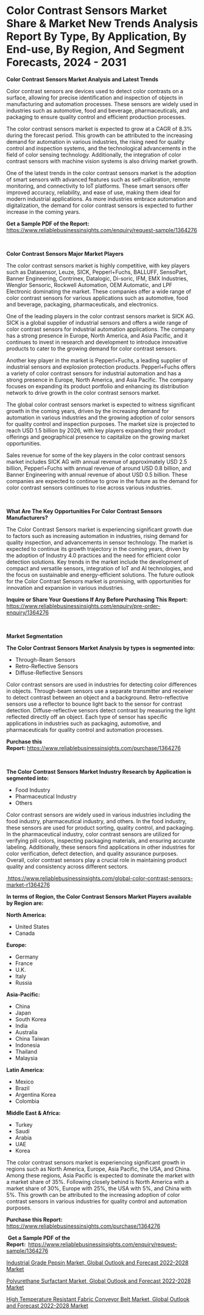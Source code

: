<p><h1>Color Contrast Sensors Market Share & Market New Trends Analysis Report By Type, By Application, By End-use, By Region, And Segment Forecasts, 2024 - 2031</h1></p><p><strong>Color Contrast Sensors Market Analysis and Latest Trends</strong></p>
<p><p>Color contrast sensors are devices used to detect color contrasts on a surface, allowing for precise identification and inspection of objects in manufacturing and automation processes. These sensors are widely used in industries such as automotive, food and beverage, pharmaceuticals, and packaging to ensure quality control and efficient production processes.</p><p>The color contrast sensors market is expected to grow at a CAGR of 8.3% during the forecast period. This growth can be attributed to the increasing demand for automation in various industries, the rising need for quality control and inspection systems, and the technological advancements in the field of color sensing technology. Additionally, the integration of color contrast sensors with machine vision systems is also driving market growth.</p><p>One of the latest trends in the color contrast sensors market is the adoption of smart sensors with advanced features such as self-calibration, remote monitoring, and connectivity to IoT platforms. These smart sensors offer improved accuracy, reliability, and ease of use, making them ideal for modern industrial applications. As more industries embrace automation and digitalization, the demand for color contrast sensors is expected to further increase in the coming years.</p></p>
<p><strong>Get a Sample PDF of the Report:&nbsp;</strong> <a href="https://www.reliablebusinessinsights.com/enquiry/request-sample/1364276">https://www.reliablebusinessinsights.com/enquiry/request-sample/1364276</a></p>
<p>&nbsp;</p>
<p><strong>Color Contrast Sensors Major Market Players</strong></p>
<p><p>The color contrast sensors market is highly competitive, with key players such as Datasensor, Leuze, SICK, Pepperl+Fuchs, BALLUFF, SensoPart, Banner Engineering, Contrinex, Datalogic, Di-soric, IFM, EMX Industries, Wenglor Sensoric, Rockwell Automation, OEM Automatic, and LPF Electronic dominating the market. These companies offer a wide range of color contrast sensors for various applications such as automotive, food and beverage, packaging, pharmaceuticals, and electronics.</p><p>One of the leading players in the color contrast sensors market is SICK AG. SICK is a global supplier of industrial sensors and offers a wide range of color contrast sensors for industrial automation applications. The company has a strong presence in Europe, North America, and Asia Pacific, and it continues to invest in research and development to introduce innovative products to cater to the growing demand for color contrast sensors.</p><p>Another key player in the market is Pepperl+Fuchs, a leading supplier of industrial sensors and explosion protection products. Pepperl+Fuchs offers a variety of color contrast sensors for industrial automation and has a strong presence in Europe, North America, and Asia Pacific. The company focuses on expanding its product portfolio and enhancing its distribution network to drive growth in the color contrast sensors market.</p><p>The global color contrast sensors market is expected to witness significant growth in the coming years, driven by the increasing demand for automation in various industries and the growing adoption of color sensors for quality control and inspection purposes. The market size is projected to reach USD 1.5 billion by 2026, with key players expanding their product offerings and geographical presence to capitalize on the growing market opportunities. </p><p>Sales revenue for some of the key players in the color contrast sensors market includes SICK AG with annual revenue of approximately USD 2.5 billion, Pepperl+Fuchs with annual revenue of around USD 0.8 billion, and Banner Engineering with annual revenue of about USD 0.5 billion. These companies are expected to continue to grow in the future as the demand for color contrast sensors continues to rise across various industries.</p></p>
<p>&nbsp;</p>
<p><strong>What Are The Key Opportunities For Color Contrast Sensors Manufacturers?</strong></p>
<p><p>The Color Contrast Sensors market is experiencing significant growth due to factors such as increasing automation in industries, rising demand for quality inspection, and advancements in sensor technology. The market is expected to continue its growth trajectory in the coming years, driven by the adoption of Industry 4.0 practices and the need for efficient color detection solutions. Key trends in the market include the development of compact and versatile sensors, integration of IoT and AI technologies, and the focus on sustainable and energy-efficient solutions. The future outlook for the Color Contrast Sensors market is promising, with opportunities for innovation and expansion in various industries.</p></p>
<p><strong>Inquire or Share Your Questions If Any Before Purchasing This Report:</strong> <a href="https://www.reliablebusinessinsights.com/enquiry/pre-order-enquiry/1364276">https://www.reliablebusinessinsights.com/enquiry/pre-order-enquiry/1364276</a></p>
<p>&nbsp;</p>
<p><strong>Market Segmentation</strong></p>
<p><strong>The Color Contrast Sensors Market Analysis by types is segmented into:</strong></p>
<p><ul><li>Through-Ream Sensors</li><li>Retro-Reflective Sensors</li><li>Diffuse-Reflective Sensors</li></ul></p>
<p><p>Color contrast sensors are used in industries for detecting color differences in objects. Through-beam sensors use a separate transmitter and receiver to detect contrast between an object and a background. Retro-reflective sensors use a reflector to bounce light back to the sensor for contrast detection. Diffuse-reflective sensors detect contrast by measuring the light reflected directly off an object. Each type of sensor has specific applications in industries such as packaging, automotive, and pharmaceuticals for quality control and automation processes.</p></p>
<p><strong>Purchase this Report:&nbsp;</strong><a href="https://www.reliablebusinessinsights.com/purchase/1364276">https://www.reliablebusinessinsights.com/purchase/1364276</a></p>
<p>&nbsp;</p>
<p><strong>The Color Contrast Sensors Market Industry Research by Application is segmented into:</strong></p>
<p><ul><li>Food Industry</li><li>Pharmaceutical Industry</li><li>Others</li></ul></p>
<p><p>Color contrast sensors are widely used in various industries including the food industry, pharmaceutical industry, and others. In the food industry, these sensors are used for product sorting, quality control, and packaging. In the pharmaceutical industry, color contrast sensors are utilized for verifying pill colors, inspecting packaging materials, and ensuring accurate labeling. Additionally, these sensors find applications in other industries for color verification, defect detection, and quality assurance purposes. Overall, color contrast sensors play a crucial role in maintaining product quality and consistency across different sectors.</p></p>
<p><a href="https://www.reliablebusinessinsights.com/global-color-contrast-sensors-market-r1364276">&nbsp;https://www.reliablebusinessinsights.com/global-color-contrast-sensors-market-r1364276</a></p>
<p><strong>In terms of Region, the Color Contrast Sensors Market Players available by Region are:</strong></p>
<p>
    <p> <strong> North America: </strong>
        <ul>
            <li>United States</li>
            <li>Canada</li>
        </ul>
        </p> 
    <p> <strong> Europe: </strong>
        <ul>
            <li>Germany</li>
            <li>France</li>
            <li>U.K.</li>
            <li>Italy</li>
            <li>Russia</li>
        </ul>
        </p> 
    <p> <strong> Asia-Pacific: </strong>
        <ul>
            <li>China</li>
            <li>Japan</li>
            <li>South Korea</li>
            <li>India</li>
            <li>Australia</li>
            <li>China Taiwan</li>
            <li>Indonesia</li>
            <li>Thailand</li>
            <li>Malaysia</li>
        </ul>
        </p> 
    <p> <strong> Latin America: </strong>
        <ul>
            <li>Mexico</li>
            <li>Brazil</li>
            <li>Argentina Korea</li>
            <li>Colombia</li>
        </ul>
        </p> 
    <p> <strong> Middle East & Africa: </strong>
        <ul>
            <li>Turkey</li>
            <li>Saudi</li>
            <li>Arabia</li>
            <li>UAE</li>
            <li>Korea</li>
        </ul>
    </p>
    </p>
<p><p>The color contrast sensors market is experiencing significant growth in regions such as North America, Europe, Asia Pacific, the USA, and China. Among these regions, Asia Pacific is expected to dominate the market with a market share of 35%. Following closely behind is North America with a market share of 30%, Europe with 25%, the USA with 5%, and China with 5%. This growth can be attributed to the increasing adoption of color contrast sensors in various industries for quality control and automation purposes.</p></p>
<p><strong>Purchase this Report: </strong><a href="https://www.reliablebusinessinsights.com/purchase/1364276">https://www.reliablebusinessinsights.com/purchase/1364276</a></p>
<p>&nbsp;<strong>Get a Sample PDF of the Report:&nbsp;&nbsp;</strong><a href="https://www.reliablebusinessinsights.com/enquiry/request-sample/1364276">https://www.reliablebusinessinsights.com/enquiry/request-sample/1364276</a></p>
<p><strong></strong></p>
<p><p><a href="https://www.linkedin.com/pulse/industrial-grade-pepsin-market-global-outlook-forecast-2022-2028-v9zxf?trackingId=zYzD63mE7c0MDyBudmQMeA%3D%3D">Industrial Grade Pepsin Market, Global Outlook and Forecast 2022-2028 Market</a></p><p><a href="https://www.linkedin.com/pulse/polyurethane-surfactant-market-global-outlook-forecast-yorwe?trackingId=rUu1bWvhHAASSeBCDASjWg%3D%3D">Polyurethane Surfactant Market, Global Outlook and Forecast 2022-2028 Market</a></p><p><a href="https://www.linkedin.com/pulse/high-temperature-resistant-fabric-conveyor-belt-market-global-jinxf?trackingId=3mY%2FafvKRVIm%2Bm3nmcq1iw%3D%3D">High Temperature Resistant Fabric Conveyor Belt Market, Global Outlook and Forecast 2022-2028 Market</a></p></p>